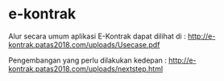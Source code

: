 # e-kontrak
Alur secara umum aplikasi E-Kontrak dapat dilihat di :
http://e-kontrak.patas2018.com/uploads/Usecase.pdf

Pengembangan yang perlu dilakukan kedepan :
http://e-kontrak.patas2018.com/uploads/nextstep.html

